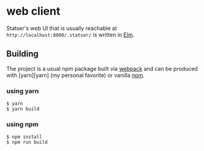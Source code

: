 
# web client

Statser's web UI that is usually reachable at `http://localhost:8080/.statser/`
is written in [Elm][elm].


## Building

The project is a usual npm package built via [webpack][webpack] and can be
produced with [yarn][yarn] (my personal favorite) or vanilla [npm][npm].


### using yarn

```
$ yarn
$ yarn build
```


### using npm

```
$ npm install
$ npm run build
```


[elm]: http://elm-lang.org/
[webpack]: https://webpack.js.org
[npm]: https://yarnpkg.com/
